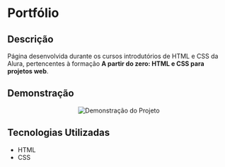 # Portfólio

## Descrição

Página desenvolvida durante os cursos introdutórios de HTML e CSS da Alura, pertencentes à formação **A partir do zero: HTML e CSS para projetos web**.

## Demonstração

<p align="center">
  <img src="https://github.com/FernandoFranco06/portfolio/raw/main/assets/100961549/ccd89c03-b85e-47ad-8915-3a20f8cb823d.gif" alt="Demonstração do Projeto">
</p>

## Tecnologias Utilizadas

- HTML
- CSS
